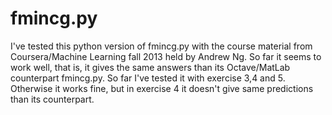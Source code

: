 fmincg.py
==


I've tested this python version of fmincg.py with the course material from Coursera/Machine Learning fall 2013 held by Andrew Ng. So far it seems to work well, that is, it gives the same answers than its Octave/MatLab counterpart fmincg.py. So far I've tested it with exercise 3,4 and 5. Otherwise it works fine, but in exercise 4 it doesn't give same predictions than its counterpart. 
